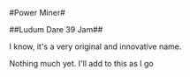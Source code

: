 #Power Miner#

##Ludum Dare 39 Jam##

I know, it's a very original and innovative name.

Nothing much yet. I'll add to this as I go